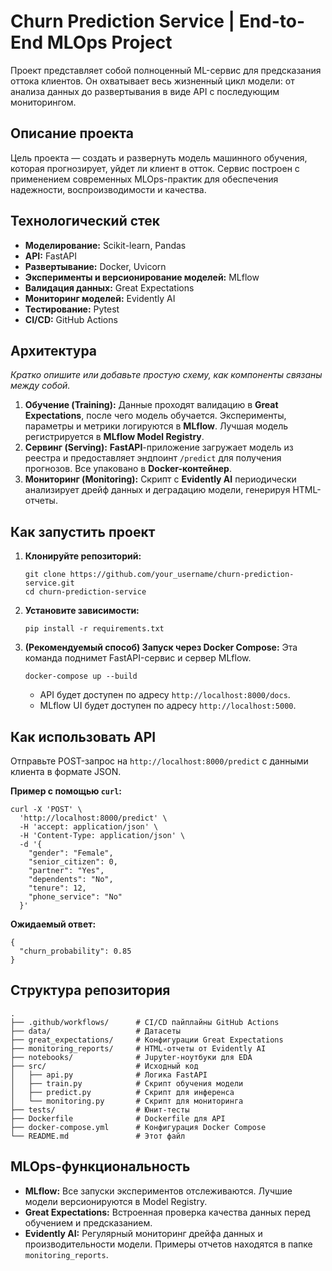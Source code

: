 # Churn Prediction Service | End-to-End MLOps Project

Проект представляет собой полноценный ML-сервис для предсказания оттока клиентов. Он охватывает весь жизненный цикл модели: от анализа данных до развертывания в виде API с последующим мониторингом.

## Описание проекта

Цель проекта — создать и развернуть модель машинного обучения, которая прогнозирует, уйдет ли клиент в отток. Сервис построен с применением современных MLOps-практик для обеспечения надежности, воспроизводимости и качества.

## Технологический стек

- **Моделирование:** Scikit-learn, Pandas
- **API:** FastAPI
- **Развертывание:** Docker, Uvicorn
- **Эксперименты и версионирование моделей:** MLflow
- **Валидация данных:** Great Expectations
- **Мониторинг моделей:** Evidently AI
- **Тестирование:** Pytest
- **CI/CD:** GitHub Actions

## Архитектура

*Кратко опишите или добавьте простую схему, как компоненты связаны между собой.*

1.  **Обучение (Training):** Данные проходят валидацию в **Great Expectations**, после чего модель обучается. Эксперименты, параметры и метрики логируются в **MLflow**. Лучшая модель регистрируется в **MLflow Model Registry**.
2.  **Сервинг (Serving):** **FastAPI**-приложение загружает модель из реестра и предоставляет эндпоинт `/predict` для получения прогнозов. Все упаковано в **Docker-контейнер**.
3.  **Мониторинг (Monitoring):** Скрипт с **Evidently AI** периодически анализирует дрейф данных и деградацию модели, генерируя HTML-отчеты.

## Как запустить проект

1.  **Клонируйте репозиторий:**
    ```
    git clone https://github.com/your_username/churn-prediction-service.git
    cd churn-prediction-service
    ```

2.  **Установите зависимости:**
    ```
    pip install -r requirements.txt
    ```

3.  **(Рекомендуемый способ) Запуск через Docker Compose:**
    Эта команда поднимет FastAPI-сервис и сервер MLflow.
    ```
    docker-compose up --build
    ```
    - API будет доступен по адресу `http://localhost:8000/docs`.
    - MLflow UI будет доступен по адресу `http://localhost:5000`.

## Как использовать API

Отправьте POST-запрос на `http://localhost:8000/predict` с данными клиента в формате JSON.

**Пример с помощью `curl`:**
```
curl -X 'POST' \
  'http://localhost:8000/predict' \
  -H 'accept: application/json' \
  -H 'Content-Type: application/json' \
  -d '{
    "gender": "Female",
    "senior_citizen": 0,
    "partner": "Yes",
    "dependents": "No",
    "tenure": 12,
    "phone_service": "No"
  }'
```

**Ожидаемый ответ:**
```
{
  "churn_probability": 0.85
}
```

## Структура репозитория

```
.
├── .github/workflows/      # CI/CD пайплайны GitHub Actions
├── data/                   # Датасеты
├── great_expectations/     # Конфигурации Great Expectations
├── monitoring_reports/     # HTML-отчеты от Evidently AI
├── notebooks/              # Jupyter-ноутбуки для EDA
├── src/                    # Исходный код
│   ├── api.py              # Логика FastAPI
│   ├── train.py            # Скрипт обучения модели
│   ├── predict.py          # Скрипт для инференса
│   └── monitoring.py       # Скрипт для мониторинга
├── tests/                  # Юнит-тесты
├── Dockerfile              # Dockerfile для API
├── docker-compose.yml      # Конфигурация Docker Compose
└── README.md               # Этот файл
```

## MLOps-функциональность

- **MLflow:** Все запуски экспериментов отслеживаются. Лучшие модели версионируются в Model Registry.
- **Great Expectations:** Встроенная проверка качества данных перед обучением и предсказанием.
- **Evidently AI:** Регулярный мониторинг дрейфа данных и производительности модели. Примеры отчетов находятся в папке `monitoring_reports`.
```
